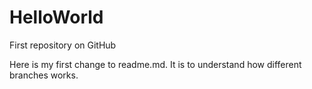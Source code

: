 # HelloWorld
First repository on GitHub

Here is my first change to readme.md. It is to understand how different branches works. 
